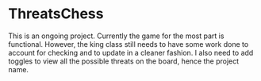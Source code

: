 # ThreatsChess
This is an ongoing project. Currently the game for the most part is functional. However, the king class still needs to have some work done to account for checking and to update in a cleaner fashion. I also need to add toggles to view all the possible threats on the board, hence the project name.
